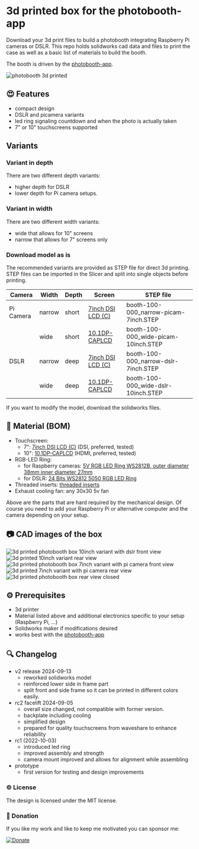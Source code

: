 # 3d printed box for the photobooth-app

Download your 3d print files to build a photobooth integrating Raspberry Pi cameras or DSLR.
This repo holds solidworks cad data and files to print the case as well as a basic list of materials to build the booth.

The booth is driven by the [photobooth-app](https://photobooth-app.org/).

![photobooth 3d printed](/images/10inch-overview.png)


## :heart_eyes: Features

- compact design
- DSLR and picamera variants
- led ring signaling countdown and when the photo is actually taken
- 7" or 10" touchscreens supported


## Variants

### Variant in depth
There are two different depth variants:
- higher depth for DSLR
- lower depth for Pi camera setups.

### Variant in width
There are two different width variants:
- wide that allows for 10" screens
- narrow that allows for 7" screens only

### Download model as is

The recommended variants are provided as STEP file for direct 3d printing.
STEP files can be imported in the Slicer and split into single objects before printing.

| Camera    | Width  | Depth | Screen                                                             | STEP file                             |
|-----------|--------|-------|--------------------------------------------------------------------|---------------------------------------|
| Pi Camera | narrow | short | [7inch DSI LCD (C)](https://www.waveshare.com/7inch-DSI-LCD-C.htm) | booth-100-000_narrow-picam-7inch.STEP |
|           | wide   | short | [10.1DP-CAPLCD](https://www.waveshare.com/10.1dp-caplcd.htm)       | booth-100-000_wide-picam-10inch.STEP  |
| DSLR      | narrow | deep  | [7inch DSI LCD (C)](https://www.waveshare.com/7inch-DSI-LCD-C.htm) | booth-100-000_narrow-dslr-7inch.STEP  |
|           | wide   | deep  | [10.1DP-CAPLCD](https://www.waveshare.com/10.1dp-caplcd.htm)       | booth-100-000_wide-dslr-10inch.STEP   |

If you want to modify the model, download the solidworks files.

## :wrench: Material (BOM)
- Touchscreen:
  - 7": [7inch DSI LCD (C)](https://www.waveshare.com/7inch-DSI-LCD-C.htm) (DSI, preferred, tested)
  - 10": [10.1DP-CAPLCD](https://www.waveshare.com/10.1dp-caplcd.htm) (HDMI, preferred, tested)
- RGB-LED Ring:
  - for Raspberry cameras: [5V RGB LED Ring WS2812B, outer diameter 38mm inner diameter 27mm](https://www.amazon.de/gp/product/B07TZK9DNT/ref=ppx_yo_dt_b_asin_title_o01_s00?ie=UTF8&psc=1)
  - for DSLR: [24 Bits WS2812 5050 RGB LED Ring](https://www.amazon.de/gp/product/B07DKJ6SFR/ref=ppx_yo_dt_b_search_asin_title?ie=UTF8&psc=1)
- Threaded inserts: [threaded inserts](https://www.amazon.de/VIGRUE-Gewindeeinsatz-Einpressmutter-Gewindebuchsen-Kunststoffteiledurch/dp/B08DHYD73Q/)
- Exhaust cooling fan: any 30x30 5v fan

Above are the parts that are hard required by the mechanical design.
Of course you need to add your Raspberry Pi or alternative computer and the camera depending on your setup.



## :camera: CAD images of the box

![3d printed photobooth box 10inch variant with dslr front view](/images/10inch-dslr-front.png)
![3d printed 10inch variant rear view](/images/10inch-dslr-rear.png)
![3d printed photobooth box 7inch variant with pi camera front view](/images/7inch-picamera-front.png)
![3d printed 7inch variant with pi camera rear view](/images/7inch-picamera-rear.png)
![3d printed photobooth box rear view closed](/images/rear-closed.png)


## :gear: Prerequisites

- 3d printer
- Material listed above and additional electronics specific to your setup (Raspberry Pi, ...)
- Solidworks maker if modifications desired
- works best with the [photobooth-app](https://photobooth-app.org/)


## :mag: Changelog

- v2 release 2024-09-13
  - reworked solidworks model
  - reinforced lower side in frame part
  - split front and side frame so it can be printed in different colors easily.
- rc2 facelift 2024-09-05
  - overall size changed, not compatible with former version.
  - backplate including cooling
  - simplified design
  - prepared for quality touchscreens from waveshare to enhance reliability
- rc1 (2022-10-03)
  - introduced led ring
  - improved assembly and strength
  - camera mount improved and allows for alignment while assembling
- prototype
  - first version for testing and design improvements

### :copyright: License

The design is licensed under the MIT license.  

### :tada: Donation

If you like my work and like to keep me motivated you can sponsor me:

[![Donate](https://img.shields.io/badge/Donate-PayPal-green.svg)](https://www.paypal.com/donate/?hosted_button_id=8255Y566TBNEC)
